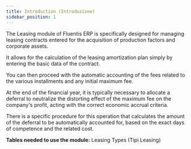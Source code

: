 ```yaml
---
title: Introduction (Introduzione)
sidebar_position: 1
---
```


The Leasing module of Fluentis ERP is specifically designed for managing leasing contracts entered for the acquisition of production factors and corporate assets.

It allows for the calculation of the leasing amortization plan simply by entering the basic data of the contract.

You can then proceed with the automatic accounting of the fees related to the various installments and any initial maximum fee.

At the end of the financial year, it is typically necessary to allocate a deferral to neutralize the distorting effect of the maximum fee on the company's profit, acting with the correct economic accrual criteria.

There is a specific procedure for this operation that calculates the amount of the deferral to be automatically accounted for, based on the exact days of competence and the related cost.

**Tables needed to use the module:** Leasing Types (Tipi Leasing)